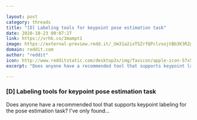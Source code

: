 ```yaml
---

layout: post
category: threads
title: "[D] Labeling tools for keypoint pose estimation task"
date: 2020-10-23 00:07:27
link: https://vrhk.co/3mampt1
image: https://external-preview.redd.it/_Um31a2ixTSZrfQPclvsojtBb3K3RZgNUe7iW_wi2fQ.jpg?width=400&height=209.42408377&auto=webp&crop=400:209.42408377,smart&s=cca6550ff6a9dfeca7f98e647f3923edaab6cf8b
domain: reddit.com
author: "reddit"
icon: http://www.redditstatic.com/desktop2x/img/favicon/apple-icon-57x57.png
excerpt: "Does anyone have a recommended tool that supports keypoint labeling for the pose estimation task? I've only found..."

---
```


### [D] Labeling tools for keypoint pose estimation task

Does anyone have a recommended tool that supports keypoint labeling for the pose estimation task? I've only found...